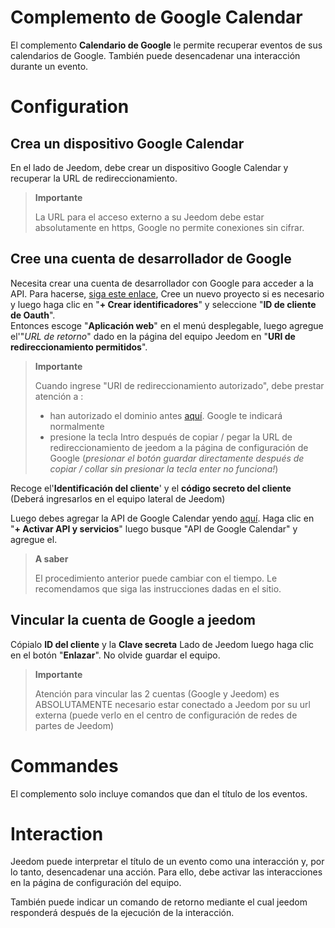 # Complemento de Google Calendar

El complemento **Calendario de Google** le permite recuperar eventos de sus calendarios de Google. También puede desencadenar una interacción durante un evento.

# Configuration

## Crea un dispositivo Google Calendar

En el lado de Jeedom, debe crear un dispositivo Google Calendar y recuperar la URL de redireccionamiento.

> **Importante**
>
> La URL para el acceso externo a su Jeedom debe estar absolutamente en https, Google no permite conexiones sin cifrar.

## Cree una cuenta de desarrollador de Google

Necesita crear una cuenta de desarrollador con Google para acceder a la API. Para hacerse, [siga este enlace](https://console.developers.google.com/apis/credentials), Cree un nuevo proyecto si es necesario y luego haga clic en "**+ Crear identificadores**" y seleccione "**ID de cliente de Oauth**".     
 Entonces escoge "**Aplicación web**" en el menú desplegable, luego agregue el'"*URL de retorno*" dado en la página del equipo Jeedom en "**URI de redireccionamiento permitidos**".

> **Importante**
>
>Cuando ingrese "URI de redireccionamiento autorizado", debe prestar atención a :
> - han autorizado el dominio antes [aquí](https://console.developers.google.com/apis/credentials/consent). Google te indicará normalmente
> - presione la tecla Intro después de copiar / pegar la URL de redireccionamiento de jeedom a la página de configuración de Google (*presionar el botón guardar directamente después de copiar / collar sin presionar la tecla enter no funciona!*)     

Recoge el'**Identificación del cliente**' y el **código secreto del cliente** (Deberá ingresarlos en el equipo lateral de Jeedom)

Luego debes agregar la API de Google Calendar yendo [aquí](https://console.developers.google.com/apis/dashboard). Haga clic en "**+ Activar API y servicios**" luego busque "API de Google Calendar" y agregue el.

> **A saber**
>
>El procedimiento anterior puede cambiar con el tiempo. Le recomendamos que siga las instrucciones dadas en el sitio.

## Vincular la cuenta de Google a jeedom

Cópialo **ID del cliente** y la **Clave secreta** Lado de Jeedom luego haga clic en el botón "**Enlazar**". No olvide guardar el equipo.

>**Importante**
>
>Atención para vincular las 2 cuentas (Google y Jeedom) es ABSOLUTAMENTE necesario estar conectado a Jeedom por su url externa (puede verlo en el centro de configuración de redes de partes de Jeedom)

# Commandes

El complemento solo incluye comandos que dan el título de los eventos.

# Interaction

Jeedom puede interpretar el título de un evento como una interacción y, por lo tanto, desencadenar una acción. Para ello, debe activar las interacciones en la página de configuración del equipo.

También puede indicar un comando de retorno mediante el cual jeedom responderá después de la ejecución de la interacción.    
